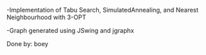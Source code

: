 -Implementation of Tabu Search, SimulatedAnnealing, and Nearest Neighbourhood with 3-OPT

-Graph generated using JSwing and jgraphx

Done by: boey